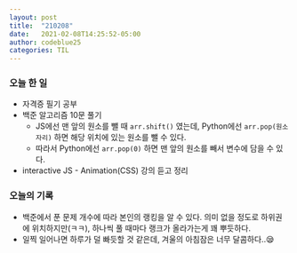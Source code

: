 ```yaml
---
layout: post
title:  "210208"
date:   2021-02-08T14:25:52-05:00
author: codeblue25
categories: TIL
---
```


<h3>오늘 한 일</h3>

* 자격증 필기 공부
* 백준 알고리즘 10문 풀기
  * JS에선 맨 앞의 원소를 뺄 때 `arr.shift()` 였는데, Python에선 `arr.pop(원소 자리)` 하면 해당 위치에 있는 원소를 뺄 수 있다.
  * 따라서 Python에선 `arr.pop(0)` 하면 맨 앞의 원소를 빼서 변수에 담을 수 있다.
* interactive JS - Animation(CSS) 강의 듣고 정리



<h3>오늘의 기록</h3>

* 백준에서 푼 문제 개수에 따라 본인의 랭킹을 알 수 있다. 의미 없을 정도로 하위권에 위치하지만(ㅋㅋ), 하나씩 풀 때마다 랭크가 올라가는게 꽤 뿌듯하다.
* 일찍 일어나면 하루가 덜 빠듯할 것 같은데, 겨울의 아침잠은 너무 달콤하다..😪